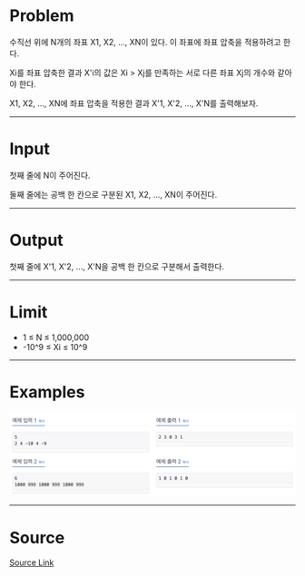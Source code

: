 Problem
=======
수직선 위에 N개의 좌표 X1, X2, ..., XN이 있다. 이 좌표에 좌표 압축을 적용하려고 한다.

Xi를 좌표 압축한 결과 X'i의 값은 Xi > Xj를 만족하는 서로 다른 좌표 Xj의 개수와 같아야 한다.

X1, X2, ..., XN에 좌표 압축을 적용한 결과 X'1, X'2, ..., X'N를 출력해보자.

<hr>

Input
======
첫째 줄에 N이 주어진다.

둘째 줄에는 공백 한 칸으로 구분된 X1, X2, ..., XN이 주어진다.

<hr>

Output
======
첫째 줄에 X'1, X'2, ..., X'N을 공백 한 칸으로 구분해서 출력한다.

<hr>

Limit
======
* 1 ≤ N ≤ 1,000,000
* -10^9 ≤ Xi ≤ 10^9

<hr>

Examples
======
<img src="img/img1.png"></img>

<hr>

Source
======
[Source Link](https://www.acmicpc.net/problem/18870)